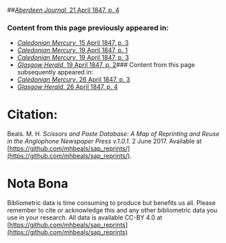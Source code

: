 ##[*Aberdeen Journal*, 21 April 1847, p. 4](https://mhbeals.github.io/sap_html/Aberdeen-Journal/Aberdeen-Journal-21-April-1847-p-4)

### Content from this page previously appeared in:
+ [*Caledonian Mercury*, 15 April 1847, p. 3](https://mhbeals.github.io/sap_html/Caledonian-Mercury/Caledonian-Mercury-15-April-1847-p-3)
+ [*Caledonian Mercury*, 19 April 1847, p. 1](https://mhbeals.github.io/sap_html/Caledonian-Mercury/Caledonian-Mercury-19-April-1847-p-1)
+ [*Caledonian Mercury*, 19 April 1847, p. 3](https://mhbeals.github.io/sap_html/Caledonian-Mercury/Caledonian-Mercury-19-April-1847-p-3)
+ [*Glasgow Herald*, 19 April 1847, p. 2](https://mhbeals.github.io/sap_html/Glasgow-Herald/Glasgow-Herald-19-April-1847-p-2)### Content from this page subsequently appeared in:
+ [*Caledonian Mercury*, 26 April 1847, p. 3](https://mhbeals.github.io/sap_html/Caledonian-Mercury/Caledonian-Mercury-26-April-1847-p-3)
+ [*Glasgow Herald*, 26 April 1847, p. 4](https://mhbeals.github.io/sap_html/Glasgow-Herald/Glasgow-Herald-26-April-1847-p-4)
                    
# Citation: 

Beals. M. H. *Scissors and Paste Database: A Map of Reprinting and Reuse in the Anglophone Newspaper Press v.1.0.1.* 2 June 2017. Available at [https://github.com/mhbeals/sap_reprints/](https://github.com/mhbeals/sap_reprints/). 
                    
# Nota Bona

Bibliometric data is time consuming to produce but benefits us all. Please remember to cite or acknowledge this and any other bibliometric data you use in your research. All data is available CC-BY 4.0 at [https://github.com/mhbeals/sap_reprints](https://github.com/mhbeals/sap_reprints)